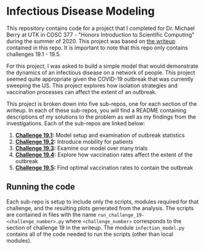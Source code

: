 # Infectious Disease Modeling

This repository contains code for a project that I completed for Dr. Michael Berry at UTK in COSC 377 - "Honors Introduction to Scientific Computing" during the summer of 2020. This project was based on [the writeup](https://github.com/owencqueen/infection_modeling/blob/master/Infection_sim.pdf) contained in this repo. It is important to note that this repo only contains challenges 19.1 - 19.5.

For this project, I was asked to build a simple model that would demonstrate the dynamics of an infectious disease on a network of people. This project seemed quite appropriate given the COVID-19 outbreak that was currently sweeping the US. This project explores how isolation strategies and vaccination processes can affect the extent of an outbreak. 

This project is broken down into five sub-repos, one for each section of the writeup. In each of these sub-repos, you will find a README containing descriptions of my solutions to the problem as well as my findings from the investigations. Each of the sub-repos are linked below:

  1. **[Challenge 19.1](https://github.com/owencqueen/infection_modeling/tree/master/challenge_19-1):** Model setup and examination of outbreak statistics
  2. **[Challenge 19.2](https://github.com/owencqueen/infection_modeling/tree/master/challenge_19-2):** Introduce mobility for patients
  3. **[Challenge 19.3](https://github.com/owencqueen/infection_modeling/tree/master/challenge_19-3):** Examine our model over many trials
  4. **[Challenge 19.4](https://github.com/owencqueen/infection_modeling/tree/master/challenge_19-4):** Explore how vaccination rates affect the extent of the outbreak
  5. **[Challenge 19.5](https://github.com/owencqueen/infection_modeling/tree/master/challenge_19-5):** Find optimal vaccination rates to contain the outbreak

## Running the code
Each sub-repo is setup to include only the scripts, modules required for that challenge, and the resulting plots generated from the analysis. The scripts are contained in files with the name `run_challenge_19-<challenge_number>.py` where `<challenge_number>` corresponds to the section of challenge 19 in the writeup. The module `infection_model.py` contains all of the code needed to run the scripts (other than local modules). 
